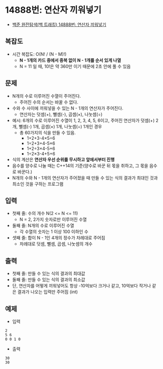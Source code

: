 # 14888번: 연산자 끼워넣기
- [백준 완전탐색(백 트래킹) 14888번: 연산자 끼워넣기](https://www.acmicpc.net/problem/14888)

## 복잡도
- 시간 복잡도: O(N! / (N - M)!)
  - **N - 1개의 카드 중에서 중복 없이 N - 1개를 순서 있게 나열**
  - N = 11 일 때, 10!은 약 360만 이기 때문에 2초 안에 풀 수 있음

## 문제
- N개의 수로 이루어진 수열이 주어진다.
  - 주어진 수의 순서는 바꿀 수 없다.
- 수와 수 사이에 끼워넣을 수 있는 N - 1개의 연산자가 주어진다.
  - 연산자는 덧셈(+), 뺄셈(-), 곱셈(×), 나눗셈(÷)
- 예시: 6개의 수로 이루어진 수열이 1, 2, 3, 4, 5, 6이고, 주어진 연산자가 덧셈(+) 2개, 뺄셈(-) 1개, 곱셈(×) 1개, 나눗셈(÷) 1개인 경우
  - 총 60가지의 식을 만들 수 있음.
    - 1+2+3-4×5÷6 
    - 1÷2+3+4-5×6
    - 1+2÷3×4-5+6
    - 1÷2×3-4+5+6
- 식의 계산은 **연산자 우선 순위를 무시하고 앞에서부터 진행**
- 음수를 양수로 나눌 때는 C++14의 기준(양수로 바꾼 뒤 몫을 취하고, 그 몫을 음수로 바꾼다.)
- N개의 수와 N - 1개의 연산자가 주어졌을 때 만들 수 있는 식의 결과가 최대인 것과 최소인 것을 구하는 프로그램

## 입력
- 첫째 줄: 수의 개수 N(2 <= N <= 11)
  - N = 2, 2가지 숫자로만 이루어진 수열
- 둘째 줄: N개의 수로 이루어진 수열
  - 각 수열의 숫자는 1 이상 100 이하인 수
- 셋째 줄: 합이 N - 1인 4개의 정수가 차례대로 주어짐
  - 차례대로 덧셈, 뺄셈, 곱셈, 나눗셈의 개수

## 출력
- 첫째 줄: 만들 수 있는 식의 결과의 최대값
- 둘째 줄: 만들 수 있는 식의 결과의 최소값
- 단, 연산자를 어떻게 끼워넣어도 항상 -10억보다 크거나 같고, 10억보다 작거나 같은 결과가 나오는 입력만 주어짐 (int)

## 예제
- 입력
```text
2
5 6
0 0 1 0
```
- 출력
```text
30
30
```